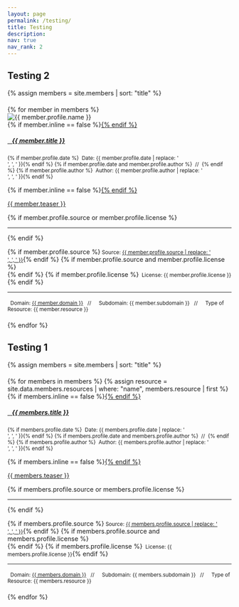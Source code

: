 ```yaml
---
layout: page
permalink: /testing/
title: Testing
description:
nav: true
nav_rank: 2
---
```


## Testing 2

{% assign members = site.members | sort: "title" %}

<div id="members-list" style="margin-top: 20px;">
    {% for member in members %}
        <div class="col-sm-4 col-md-3">
            <img src="{{ '/assets/img/' | append: member.profile.image | relative_url }}" class="card-img img-fluid" alt="{{ member.profile.name }}" />
        </div>
        <div class="team col-sm-8 col-md-9">
            <div class="members {% if member.inline == false %}hoverable{% endif %}" style="margin-bottom: 20px;" data-domain="{{ member.domain }}" data-subdomain="{{ member.subdomain }}">
                <div class="row no-gutters">
                    <div class="team">
                        <div class="members-body">
                            {% if member.inline == false %}<a href="{{ member.url | relative_url }}">{% endif %}
                                <h5 class="members-title"><i class="{{ resource.icon | default: 'fas fa-file' }}"></i>&nbsp;&nbsp; {{ member.title }}</h5></a>
                            <p class="members-text"><small class="test-muted">
                                {% if member.profile.date %}<i class="fa-solid fa-calendar"></i>&nbsp; Date: {{ member.profile.date | replace: '<br />', ', ' }}{% endif %}
                                {% if member.profile.date and member.profile.author %}&nbsp;&nbsp;//&nbsp;&nbsp;{% endif %}
                                {% if member.profile.author %}<i class="fa-solid fa-user"></i>&nbsp; Author: {{ member.profile.author | replace: '<br />', ', ' }}{% endif %}
                            </small></p>
                            {% if member.inline == false %}<a href="{{ member.url | relative_url }}">{% endif %}
                            <p class="members-text">{{ member.teaser }}</p></a>
                            {% if member.profile.source or member.profile.license %}
                                <hr class="solid">
                            {% endif %}
                            <p class="members-text">
                                {% if member.profile.source %}<small class="test-muted"><i class="fas fa-link"></i> Source: <a href="{{ member.profile.source }}">{{ member.profile.source | replace: '<br />', ', ' }}</a></small>{% endif %}
                                {% if member.profile.source and member.profile.license %}<br>{% endif %}
                                {% if member.profile.license %}<small class="test-muted"><i class="fa-solid fa-quote-left"></i>&nbsp; License: {{ member.profile.license }}</small>{% endif %}
                            </p>
                            <hr class="solid">
                            <p class="members-text">
                                <small class="test-muted domain"><i class="fa-solid fa-square"></i>&nbsp; Domain: <a href="{{ site.url }}{{ site.baseurl }}{{ member.domain | downcase | replace: ' ', '-' }}">{{ member.domain }}</a> &nbsp;&nbsp;//&nbsp;&nbsp;</small>
                                <small class="test-muted subdomain"><i class="fa-solid fa-sitemap"></i>&nbsp; Subdomain: {{ member.subdomain }} &nbsp;&nbsp;//&nbsp;&nbsp;</small>
                                <small class="test-muted resource"><i class="fa-solid fa-file"></i>&nbsp; Type of Resource: {{ member.resource }}</small><br>
                            </p>
                        </div>
                    </div>
                </div>
            </div>
        </div>
    {% endfor %}
</div>



## Testing 1

{% assign members = site.members | sort: "title" %}

<div id="members-list" style="margin-top: 20px;">
  {% for members in members %}
    {% assign resource = site.data.members.resources | where: "name", members.resource | first %}
    <div class="members {% if members.inline == false %}hoverable{% endif %}" style="margin-bottom: 20px;" data-domain="{{ members.domain }}" data-subdomain="{{ members.subdomain }}">
      <div class="row no-gutters">
        <div class="team">
          <div class="members-body">
            {% if members.inline == false %}<a href="{{ members.url | relative_url }}">{% endif %}
              <h5 class="members-title"><i class="{{ resource.icon | default: 'fas fa-file' }}"></i>&nbsp;&nbsp; {{ members.title }}</h5></a>
            <p class="members-text"><small class="test-muted">{% if members.profile.date %}<i class="fa-solid fa-calendar"></i>&nbsp; Date: {{ members.profile.date | replace: '<br />', ', ' }}{% endif %}
              {% if members.profile.date and members.profile.author %}&nbsp;&nbsp;//&nbsp;&nbsp;{% endif %}
              {% if members.profile.author %}<i class="fa-solid fa-user"></i>&nbsp; Author: {{ members.profile.author | replace: '<br />', ', ' }}{% endif %}</small></p>
            {% if members.inline == false %}<a href="{{ members.url | relative_url }}">{% endif %}
              <p class="members-text">{{ members.teaser }}</p></a>
            {% if members.profile.source or members.profile.license %}
              <hr class="solid">
            {% endif %}
            <p class="members-text">
              {% if members.profile.source %}<small class="test-muted"><i class="fas fa-link"></i> Source: <a href="{{ members.profile.source }}">{{ members.profile.source | replace: '<br />', ', ' }}</a></small>{% endif %}
              {% if members.profile.source and members.profile.license %}<br>{% endif %}
              {% if members.profile.license %}<small class="test-muted"><i class="fa-solid fa-quote-left"></i>&nbsp; License: {{ members.profile.license }}</small>{% endif %}
            </p>
              <hr class="solid">
            <p class="members-text">
              <small class="test-muted domain"><i class="fa-solid fa-square"></i>&nbsp; Domain: <a href="{{ site.url }}{{ site.baseurl }}{{ members.domain | downcase | replace: ' ', '-' }}">{{ members.domain }}</a> &nbsp;&nbsp;//&nbsp;&nbsp;</small>
              <small class="test-muted subdomain"><i class="fa-solid fa-sitemap"></i>&nbsp; Subdomain: {{ members.subdomain }} &nbsp;&nbsp;//&nbsp;&nbsp;</small>
              <small class="test-muted resource"><i class="fa-solid fa-file"></i>&nbsp; Type of Resource: {{ members.resource }}</small><br>
            </p>
          </div>
        </div>
      </div>
    </div>
  {% endfor %}
</div>
